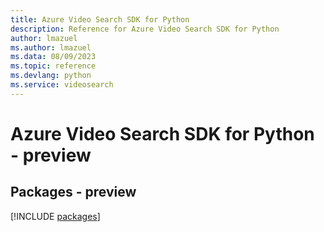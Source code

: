 ```yaml
---
title: Azure Video Search SDK for Python
description: Reference for Azure Video Search SDK for Python
author: lmazuel
ms.author: lmazuel
ms.data: 08/09/2023
ms.topic: reference
ms.devlang: python
ms.service: videosearch
---
```

# Azure Video Search SDK for Python - preview
## Packages - preview
[!INCLUDE [packages](video-search-index.md)]